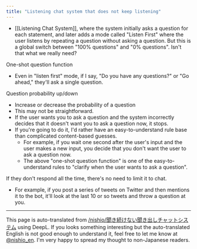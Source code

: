 ```yaml
---
title: "Listening chat system that does not keep listening"
---
```


- [[Listening Chat System]], where the system initially asks a question for each statement, and later adds a mode called "Listen First" where the user listens by repeating a question without asking a question.
But this is a global switch between "100% questions" and "0% questions".
Isn't that what we really need?

One-shot question function
- Even in "listen first" mode, if I say, "Do you have any questions?" or "Go ahead," they'll ask a single question.

Question probability up/down
- Increase or decrease the probability of a question
- This may not be straightforward.
- If the user wants you to ask a question and the system incorrectly decides that it doesn't want you to ask a question now, it stops.
- If you're going to do it, I'd rather have an easy-to-understand rule base than complicated content-based guesses.
    - For example, if you wait one second after the user's input and the user makes a new input, you decide that you don't want the user to ask a question now.
    - The above "one-shot question function" is one of the easy-to-understand rules to "clarify when the user wants to ask a question".

If they don't respond all the time, there's no need to limit it to chat.
- For example, if you post a series of tweets on Twitter and then mentions it to the bot, it'll look at the last 10 or so tweets and throw a question at you.

---
This page is auto-translated from [/nishio/聞き続けない聞き出しチャットシステム](https://scrapbox.io/nishio/聞き続けない聞き出しチャットシステム) using DeepL. If you looks something interesting but the auto-translated English is not good enough to understand it, feel free to let me know at [@nishio_en](https://twitter.com/nishio_en). I'm very happy to spread my thought to non-Japanese readers.